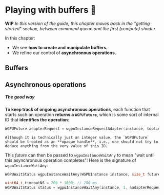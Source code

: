 Playing with buffers <span class="bullet">🔴</span>
====================

**WIP** *In this version of the guide, this chapter moves back in the "getting started" section, between command queue and the first (compute) shader.*

In this chapter:

 - We see **how to create and manipulate buffers**.
 - We refine our control of **asynchronous operations**.

Buffers
-------

Asynchronous operations
-----------------------

##### The good way

**To keep track of ongoing asynchronous operations**, each function that starts such an operation **returns a `WGPUFuture`**, which is some sort of internal ID that **identifies the operation**:

```C++
WGPUFuture adapterRequest = wgpuInstanceRequestAdapter(instance, &options, callbackInfo);
```

```{note}
Although it is technically just an integer value, the `WGPUFuture` should be treated as an **opaque handle**, i.e., one should not try to deduce anything from the very value of this ID.
```

This *future* can then be passed to `wgpuInstanceWaitAny` to mean "wait until this asynchronous operation completes"! Here is the signature of `wgpuInstanceWaitAny`:

```C++
WGPUWaitStatus wgpuInstanceWaitAny(WGPUInstance instance, size_t futureCount, WGPUFutureWaitInfo * futures, uint64_t timeoutNS);
```

```C++
uint64_t timeoutNS = 200 * 1000; // 200 ms
WGPUWaitStatus status = wgpuInstanceWaitAny(instance, 1, &adapterRequest, timeoutNS);
```

